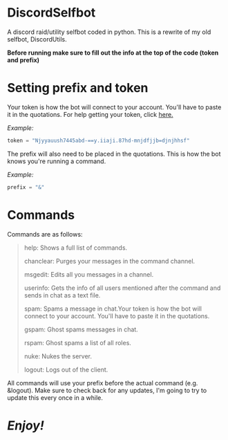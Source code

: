 # DiscordSelfbot
A discord raid/utility selfbot coded in python. This is a rewrite of my old selfbot, DiscordUtils.

**Before running make sure to fill out the info at the top of the code (token and prefix)**

# Setting prefix and token
Your token is how the bot will connect to your account. You'll have to paste it in the quotations. For help getting your token, click [here.](https://www.youtube.com/watch?v=tI1lzqzLQCs&t=2s)

*Example:*
```py
token = "Njyyauush7445abd-==y.iiaji.87hd-mnjdfjjb=djnjhhsf"
```

The prefix will also need to be placed in the quotations. This is how the bot knows you're running a command.

*Example:*
```py
prefix = "&"
```

# Commands
Commands are as follows:

> help: Shows a full list of commands.
> 
> chanclear: Purges your messages in the command channel.
> 
> msgedit: Edits all you messages in a channel.
>
> userinfo: Gets the info of all users mentioned after the command and sends in chat as a text file.
> 
> spam: Spams a message in chat.Your token is how the bot will connect to your account. You'll have to paste it in the quotations.
> 
> gspam: Ghost spams messages in chat.
> 
> rspam: Ghost spams a list of all roles.
> 
> nuke: Nukes the server.
>
> logout: Logs out of the client.

All commands will use your prefix before the actual command (e.g. &logout). Make sure to check back for any updates, I'm going to try to update this every once in a while.

# *Enjoy!*
